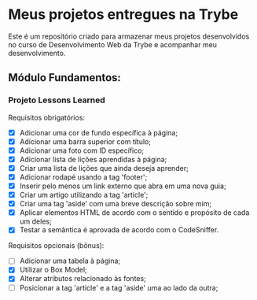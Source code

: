 # Meus projetos entregues na Trybe

Este é um repositório criado para armazenar meus projetos desenvolvidos no curso de Desenvolvimento Web da Trybe e acompanhar meu desenvolvimento.

## Módulo Fundamentos:
### Projeto Lessons Learned

Requisitos obrigatórios:
- [x] Adicionar uma cor de fundo específica à página;
- [x] Adicionar uma barra superior com título;
- [x] Adicionar uma foto com ID específico;
- [x] Adicionar lista de lições aprendidas à página;
- [x] Criar uma lista de lições que ainda deseja aprender;
- [x] Adicionar rodapé usando a tag 'footer';
- [x] Inserir pelo menos um link externo que abra em uma nova guia;
- [x] Criar um artigo utilizando a tag 'article';
- [x] Criar uma tag 'aside' com uma breve descrição sobre mim;
- [x] Aplicar elementos HTML de acordo com o sentido e propósito de cada um deles;
- [x] Testar a semântica é aprovada de acordo com o CodeSniffer.

Requisitos opcionais (bônus):
- [ ] Adicionar uma tabela à página;
- [x] Utilizar o Box Model;
- [x] Alterar atributos relacionado às fontes;
- [ ] Posicionar a tag 'article' e a tag 'aside' uma ao lado da outra;
